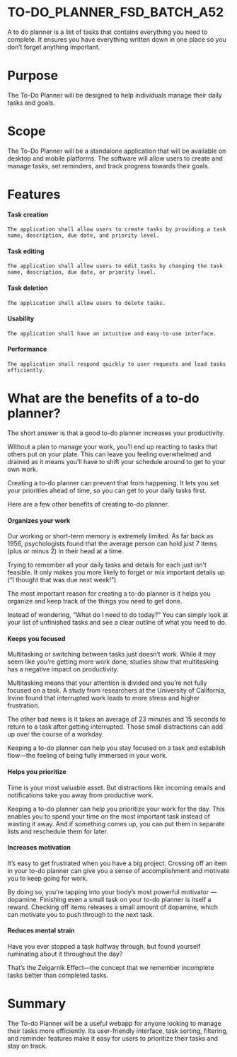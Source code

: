 # TO-DO_PLANNER_FSD_BATCH_A52

A to do planner is a list of tasks that contains everything you need to complete. It ensures you have everything written down in one place so you don’t forget anything important.

<h1>Purpose</h1>

The To-Do Planner will be designed to help individuals manage their daily tasks and goals.

<h1>Scope</h1>

The To-Do Planner will be a standalone application that will be available on desktop and mobile platforms. The software will allow users to create and manage tasks, set reminders, and track progress towards their goals.

<h1>Features</h1>

<h4>Task creation</h4> 

	The application shall allow users to create tasks by providing a task name, description, due date, and priority level.

<h4>Task editing</h4> 

	The application shall allow users to edit tasks by changing the task name, description, due date, or priority level.

<h4>Task deletion</h4> 

	The application shall allow users to delete tasks.

<h4>Usability</h4> 

	The application shall have an intuitive and easy-to-use interface.

<h4>Performance</h4> 

	The application shall respond quickly to user requests and load tasks efficiently.

<h1>What are the benefits of a to-do planner?</h1>

The short answer is that a good to-do planner increases your productivity.

Without a plan to manage your work, you’ll end up reacting to tasks that others put on your plate. This can leave you feeling overwhelmed and drained as it means you’ll have to shift your schedule around to get to your own work.

Creating a to-do planner can prevent that from happening. It lets you set your priorities ahead of time, so you can get to your daily tasks first.

Here are a few other benefits of creating to-do planner.

<h4>Organizes your work</h4>

Our working or short-term memory is extremely limited. As far back as 1956, psychologists found that the average person can hold just 7 items (plus or minus 2) in their head at a time.

Trying to remember all your daily tasks and details for each just isn’t feasible. It only makes you more likely to forget or mix important details up (“I thought that was due next week!”).

The most important reason for creating a to-do planner is it helps you organize and keep track of the things you need to get done.

Instead of wondering, “What do I need to do today?” You can simply look at your list of unfinished tasks and see a clear outline of what you need to do.

<h4>Keeps you focused</h4>

Multitasking or switching between tasks just doesn’t work. While it may seem like you’re getting more work done, studies show that multitasking has a negative impact on productivity.

Multitasking means that your attention is divided and you’re not fully focused on a task. A study from researchers at the University of California, Irvine found that interrupted work leads to more stress and higher frustration.

The other bad news is it takes an average of 23 minutes and 15 seconds to return to a task after getting interrupted. Those small distractions can add up over the course of a workday.

Keeping a to-do planner can help you stay focused on a task and establish flow—the feeling of being fully immersed in your work.

<h4>Helps you prioritize</h4>

Time is your most valuable asset. But distractions like incoming emails and notifications take you away from productive work.

Keeping a to-do planner can help you prioritize your work for the day. This enables you to spend your time on the most important task instead of wasting it away. And if something comes up, you can put them in separate lists and reschedule them for later.

<h4>Increases motivation</h4>

It’s easy to get frustrated when you have a big project. Crossing off an item in your to-do planner can give you a sense of accomplishment and motivate you to keep going for work.

By doing so, you’re tapping into your body’s most powerful motivator — dopamine. Finishing even a small task on your to-do planner is itself a reward. Checking off items releases a small amount of dopamine, which can motivate you to push through to the next task.

<h4>Reduces mental strain</h4>

Have you ever stopped a task halfway through, but found yourself ruminating about it throughout the day?

That’s the Zeigarnik Effect—the concept that we remember incomplete tasks better than completed tasks.

<h1>Summary</h1>

The To-do Planner will be a useful webapp for anyone looking to manage their tasks more efficiently. Its user-friendly interface, task sorting, filtering, and reminder features make it easy for users to prioritize their tasks and stay on track.
